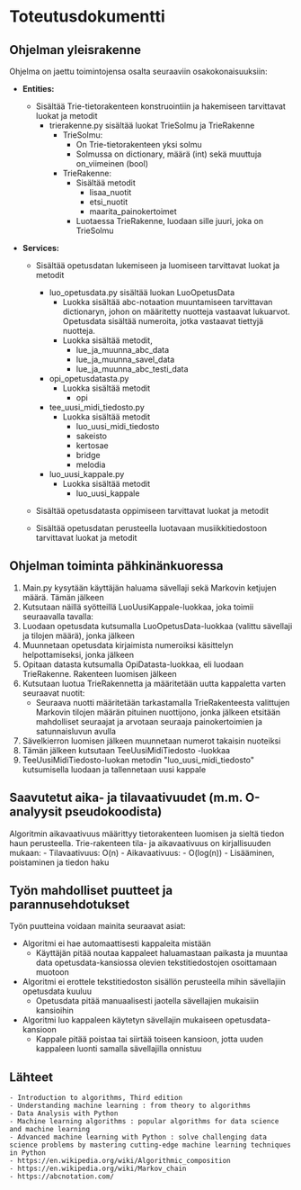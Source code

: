 # **Toteutusdokumentti**

## **Ohjelman yleisrakenne**

Ohjelma on jaettu toimintojensa osalta seuraaviin osakokonaisuuksiin:

- **Entities:**
    - Sisältää Trie-tietorakenteen konstruointiin ja hakemiseen tarvittavat luokat ja metodit
        - trierakenne.py sisältää luokat TrieSolmu ja TrieRakenne
            - TrieSolmu:
                - On Trie-tietorakenteen yksi solmu
                - Solmussa on dictionary, määrä (int) sekä muuttuja on_viimeinen (bool)
            - TrieRakenne:
                - Sisältää metodit
                    - lisaa_nuotit
                    - etsi_nuotit
                    - maarita_painokertoimet
                - Luotaessa TrieRakenne, luodaan sille juuri, joka on TrieSolmu
                
- **Services:**
    - Sisältää opetusdatan lukemiseen ja luomiseen tarvittavat luokat ja metodit
        - luo_opetusdata.py sisältää luokan LuoOpetusData
            - Luokka sisältää abc-notaation muuntamiseen tarvittavan dictionaryn, johon on määritetty nuotteja vastaavat lukuarvot. Opetusdata sisältää numeroita, jotka vastaavat tiettyjä nuotteja.
            - Luokka sisältää metodit, 
                - lue_ja_muunna_abc_data 
                - lue_ja_muunna_savel_data
                - lue_ja_muunna_abc_testi_data
        - opi_opetusdatasta.py
            - Luokka sisältää metodit
                - opi
        - tee_uusi_midi_tiedosto.py
            - Luokka sisältää metodit
                - luo_uusi_midi_tiedosto
                - sakeisto
                - kertosae
                - bridge
                - melodia
        - luo_uusi_kappale.py
            - Luokka sisältää metodit
                - luo_uusi_kappale

        
    - Sisältää opetusdatasta oppimiseen tarvittavat luokat ja metodit
    - Sisältää opetusdatan perusteella luotavaan musiikkitiedostoon tarvittavat luokat ja metodit

## **Ohjelman toiminta pähkinänkuoressa**

1. Main.py kysytään käyttäjän haluama sävellaji sekä Markovin ketjujen määrä. Tämän jälkeen
2. Kutsutaan näillä syötteillä LuoUusiKappale-luokkaa, joka toimii seuraavalla tavalla:
3. Luodaan opetusdata kutsumalla LuoOpetusData-luokkaa (valittu sävellaji ja tilojen määrä), jonka jälkeen
4. Muunnetaan opetusdata kirjaimista numeroiksi käsittelyn helpottamiseksi, jonka jälkeen
5. Opitaan datasta kutsumalla OpiDatasta-luokkaa, eli luodaan TrieRakenne. Rakenteen luomisen jälkeen
6. Kutsutaan luotua TrieRakennetta ja määritetään uutta kappaletta varten seuraavat nuotit:
    - Seuraava nuotti määritetään tarkastamalla TrieRakenteesta valittujen Markovin tilojen määrän pituinen nuottijono, jonka jälkeen etsitään mahdolliset seuraajat ja arvotaan seuraaja painokertoimien ja satunnaisluvun avulla
7. Sävelkierron luomisen jälkeen muunnetaan numerot takaisin nuoteiksi
8. Tämän jälkeen kutsutaan TeeUusiMidiTiedosto -luokkaa
9. TeeUusiMidiTiedosto-luokan metodin "luo_uusi_midi_tiedosto" kutsumisella luodaan ja tallennetaan uusi kappale 


## **Saavutetut aika- ja tilavaativuudet (m.m. O-analyysit pseudokoodista)**

Algoritmin aikavaativuus määrittyy tietorakenteen luomisen ja sieltä tiedon haun perusteella. Trie-rakenteen tila- ja aikavaativuus on kirjallisuuden mukaan:
    - Tilavaativuus: O(n)
    - Aikavaativuus:
        - O(log(n))
            - Lisääminen, poistaminen ja tiedon haku

## **Työn mahdolliset puutteet ja parannusehdotukset**

Työn puutteina voidaan mainita seuraavat asiat:
- Algoritmi ei hae automaattisesti kappaleita mistään
    - Käyttäjän pitää noutaa kappaleet haluamastaan paikasta ja muuntaa data opetusdata-kansiossa olevien tekstitiedostojen osoittamaan muotoon
- Algoritmi ei erottele tekstitiedoston sisällön perusteella mihin sävellajiin opetusdata kuuluu
    - Opetusdata pitää manuaalisesti jaotella sävellajien mukaisiin kansioihin
- Algoritmi luo kappaleen käytetyn sävellajin mukaiseen opetusdata-kansioon
    - Kappale pitää poistaa tai siirtää toiseen kansioon, jotta uuden kappaleen luonti samalla sävellajilla onnistuu



## **Lähteet**

    - Introduction to algorithms, Third edition
    - Understanding machine learning : from theory to algorithms
    - Data Analysis with Python
    - Machine learning algorithms : popular algorithms for data science and machine learning
    - Advanced machine learning with Python : solve challenging data science problems by mastering cutting-edge machine learning techniques in Python
    - https://en.wikipedia.org/wiki/Algorithmic_composition
    - https://en.wikipedia.org/wiki/Markov_chain
    - https://abcnotation.com/
    